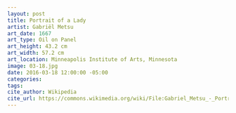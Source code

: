 ```yaml
---
layout: post
title: Portrait of a Lady
artist: Gabriël Metsu
art_date: 1667
art_type: Oil on Panel
art_height: 43.2 cm
art_width: 57.2 cm
art_location: Minneapolis Institute of Arts, Minnesota
image: 03-18.jpg
date: 2016-03-18 12:00:00 -05:00
categories:
tags:
cite_author: Wikipedia
cite_url: https://commons.wikimedia.org/wiki/File:Gabriel_Metsu_-_Portrait_of_a_Lady_-_Google_Art_Project.jpg
---
```

